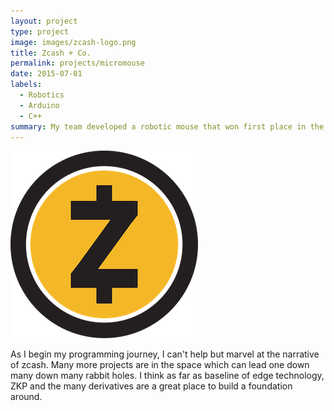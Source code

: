 ```yaml
---
layout: project
type: project
image: images/zcash-logo.png
title: Zcash + Co.
permalink: projects/micromouse
date: 2015-07-01
labels:
  - Robotics
  - Arduino
  - C++
summary: My team developed a robotic mouse that won first place in the 2015 UH Micromouse competition.
---
```


<img class="ui medium right floated rounded image" src="/images/zcash-logo.png">

As I begin my programming journey, I can't help but marvel at the narrative of zcash. Many more projects are in the space which can lead one down many down many rabbit holes. I think as far as baseline of edge technology, ZKP and the many derivatives are a great place to build a foundation around. 

